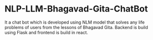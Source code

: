 # NLP-LLM-Bhagavad-Gita-ChatBot
It a chat bot which is developed using NLM model that solves any life problems of users from the lessons of Bhagavad Gita. Backend is build using Flask and frontend is build in react.
